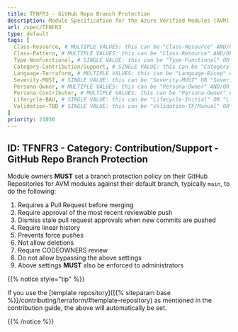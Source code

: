 ```yaml
---
title: TFNFR3 - GitHub Repo Branch Protection
description: Module Specification for the Azure Verified Modules (AVM) program
url: /spec/TFNFR3
type: default
tags: [
  Class-Resource, # MULTIPLE VALUES: this can be "Class-Resource" AND/OR "Class-Pattern" AND/OR "Class-Utility"
  Class-Pattern, # MULTIPLE VALUES: this can be "Class-Resource" AND/OR "Class-Pattern" AND/OR "Class-Utility"
  Type-NonFunctional, # SINGLE VALUE: this can be "Type-Functional" OR "Type-NonFunctional"
  Category-Contribution/Support, # SINGLE VALUE: this can be "Category-Testing" OR "Category-Telemetry" OR "Category-Contribution/Support" OR "Category-Documentation" OR "Category-CodeStyle" OR "Category-Naming/Composition" OR "Category-Inputs/Outputs" OR "Category-Release/Publishing"
  Language-Terraform, # MULTIPLE VALUES: this can be "Language-Bicep" AND/OR "Language-Terraform"
  Severity-MUST, # SINGLE VALUE: this can be "Severity-MUST" OR "Severity-SHOULD" OR "Severity-MAY"
  Persona-Owner, # MULTIPLE VALUES: this can be "Persona-Owner" AND/OR "Persona-Contributor"
  Persona-Contributor, # MULTIPLE VALUES: this can be "Persona-Owner" AND/OR "Persona-Contributor"
  Lifecycle-BAU, # SINGLE VALUE: this can be "Lifecycle-Initial" OR "Lifecycle-BAU" OR "Lifecycle-EOL"
  Validation-TBD # SINGLE VALUE: this can be "Validation-TF/Manual" OR "Validation-TF/CI/Informational" OR "Validation-TF/CI/Enforced"
]
priority: 21030
---
```


## ID: TFNFR3 - Category: Contribution/Support - GitHub Repo Branch Protection

Module owners **MUST** set a branch protection policy on their GitHub Repositories for AVM modules against their default branch, typically `main`, to do the following:

1. Requires a Pull Request before merging
2. Require approval of the most recent reviewable push
3. Dismiss stale pull request approvals when new commits are pushed
4. Require linear history
5. Prevents force pushes
6. Not allow deletions
7. Require CODEOWNERS review
8. Do not allow bypassing the above settings
9. Above settings **MUST** also be enforced to administrators

{{% notice style="tip" %}}

If you use the [template repository]({{% siteparam base %}}/contributing/terraform/#template-repository) as mentioned in the contribution guide, the above will automatically be set.

{{% /notice %}}
